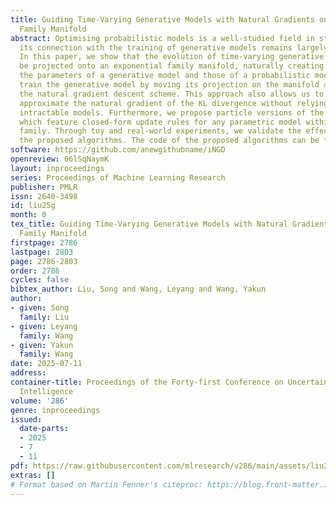 ```yaml
---
title: Guiding Time-Varying Generative Models with Natural Gradients on Exponential
  Family Manifold
abstract: Optimising probabilistic models is a well-studied field in statistics. However,
  its connection with the training of generative models remains largely under-explored.
  In this paper, we show that the evolution of time-varying generative models can
  be projected onto an exponential family manifold, naturally creating a link between
  the parameters of a generative model and those of a probabilistic model. We then
  train the generative model by moving its projection on the manifold according to
  the natural gradient descent scheme. This approach also allows us to efficiently
  approximate the natural gradient of the KL divergence without relying on MCMC for
  intractable models. Furthermore, we propose particle versions of the algorithm,
  which feature closed-form update rules for any parametric model within the exponential
  family. Through toy and real-world experiments, we validate the effectiveness of
  the proposed algorithms. The code of the proposed algorithms can be found at \url{https://github.com/anewgithubname/iNGD}.
software: https://github.com/anewgithubname/iNGD
openreview: 06lSqNaymK
layout: inproceedings
series: Proceedings of Machine Learning Research
publisher: PMLR
issn: 2640-3498
id: liu25g
month: 0
tex_title: Guiding Time-Varying Generative Models with Natural Gradients on Exponential
  Family Manifold
firstpage: 2786
lastpage: 2803
page: 2786-2803
order: 2786
cycles: false
bibtex_author: Liu, Song and Wang, Leyang and Wang, Yakun
author:
- given: Song
  family: Liu
- given: Leyang
  family: Wang
- given: Yakun
  family: Wang
date: 2025-07-11
address:
container-title: Proceedings of the Forty-first Conference on Uncertainty in Artificial
  Intelligence
volume: '286'
genre: inproceedings
issued:
  date-parts:
  - 2025
  - 7
  - 11
pdf: https://raw.githubusercontent.com/mlresearch/v286/main/assets/liu25g/liu25g.pdf
extras: []
# Format based on Martin Fenner's citeproc: https://blog.front-matter.io/posts/citeproc-yaml-for-bibliographies/
---
```

